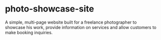 # photo-showcase-site
A simple, multi-page website built for a freelance photographer to showcase his work, provide information on services and allow customers to make booking inquiries.
